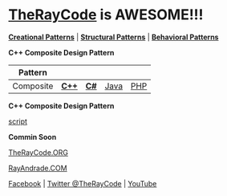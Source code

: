 # [TheRayCode](../../../README.md) is AWESOME!!!

**[Creational Patterns](../README.md)** | **[Structural Patterns](../../Structural/README.md)** | **[Behavioral Patterns](../../Behavioral/README.md)**

**C++ Composite Design Pattern**

|Pattern|   |   |   |   |
|---|---|---|---|---|
| Composite | [**C++**](../../../CPP/Structural/Composite/README.md) | [**C#**](../../../Csharp/Structural/Composite/README.md) | [Java](../../../Java/Structural/Composite/README.md) | [PHP](../../../PHP/Structural/Composite/README.md) |

**C++ Composite Design Pattern**

[script](./script/page01.md)

**Commin Soon**

[TheRayCode.ORG](https://www.TheRayCode.org)

[RayAndrade.COM](https://www.RayAndrade.com)

[Facebook](https://www.facebook.com/TheRayCode/) | [Twitter @TheRayCode](https://www.twitter.com/TheRayCode/) | [YouTube](https://www.youtube.com/TheRayCode/)
